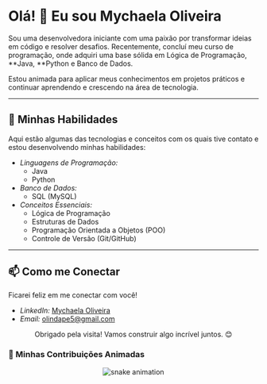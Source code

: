 # Olá! 👋 Eu sou Mychaela Oliveira

Sou uma desenvolvedora iniciante com uma paixão por transformar ideias em código e resolver desafios. Recentemente, concluí meu curso de programação, onde adquiri uma base sólida em Lógica de Programação, **Java, **Python e Banco de Dados.

Estou animada para aplicar meus conhecimentos em projetos práticos e continuar aprendendo e crescendo na área de tecnologia.

---

## 🚀 Minhas Habilidades

Aqui estão algumas das tecnologias e conceitos com os quais tive contato e estou desenvolvendo minhas habilidades:

* *Linguagens de Programação:*
    * Java
    * Python
* *Banco de Dados:*
    * SQL (MySQL)
* *Conceitos Essenciais:*
    * Lógica de Programação
    * Estruturas de Dados
    * Programação Orientada a Objetos (POO)
    * Controle de Versão (Git/GitHub)

---

## 📫 Como me Conectar

Ficarei feliz em me conectar com você!

* *LinkedIn:* [Mychaela Oliveira](https://www.linkedin.com/in/mychaela-oliveira-635500195/)
* *Email:* [olindape5@gmail.com](mailto:olindape5@gmail.com)


<p align="center">
  Obrigado pela visita! Vamos construir algo incrível juntos. 😊
</p>

### 🐍 Minhas Contribuições Animadas

<p align="center">
  <img src="https://raw.githubusercontent.com/mycaolivei/mycaolivei/output/dist/github-contribution-grid-snake.svg" alt="snake animation">
</p>
